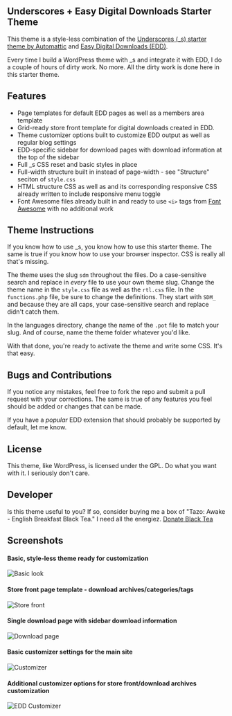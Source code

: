 Underscores + Easy Digital Downloads Starter Theme
-----

This theme is a style-less combination of the [Underscores (_s) starter theme by Automattic](https://github.com/Automattic/_s) and [Easy Digital Downloads (EDD)](https://easydigitaldownloads.com/).

Every time I build a WordPress theme with _s and integrate it with EDD, I do a couple of hours of dirty work. No more. All the dirty work is done here in this starter theme.

Features
-----
* Page templates for default EDD pages as well as a members area template
* Grid-ready store front template for digital downloads created in EDD. 
* Theme customizer options built to customize EDD output as well as regular blog settings
* EDD-specific sidebar for download pages with download information at the top of the sidebar
* Full _s CSS reset and basic styles in place
* Full-width structure built in instead of page-width - see "Structure" seciton of `style.css`
* HTML structure CSS as well as and its corresponding responsive CSS already written to include responsive menu toggle
* Font Awesome files already built in and ready to use `<i>` tags from [Font Awesome](http://fontawesome.io/icons/) with no additional work

Theme Instructions
-----
If you know how to use _s, you know how to use this starter theme. The same is true if you know how to use your browser inspector. CSS is really all that's missing.

The theme uses the slug `sdm` throughout the files. Do a case-sensitive search and replace in *every* file to use your own theme slug. Change the theme name in the `style.css` file as well as the `rtl.css` file. In the `functions.php` file, be sure to change the definitions. They start with `SDM_` and because they are all caps, your case-sensitive search and replace didn't catch them.

In the languages directory, change the name of the `.pot` file to match your slug. And of course, name the theme folder whatever you'd like.

With that done, you're ready to activate the theme and write some CSS. It's that easy.

Bugs and Contributions
-----
If you notice any mistakes, feel free to fork the repo and submit a pull request with your corrections. The same is true of any features you feel should be added or changes that can be made. 

If you have a *popular* EDD extension that should probably be supported by default, let me know.

License
-----
This theme, like WordPress, is licensed under the GPL. Do what you want with it. I seriously don't care. 

Developer
-----
Is this theme useful to you? If so, consider buying me a box of "Tazo: Awake - English Breakfast Black Tea." I need all the energiez. [Donate Black Tea](https://www.paypal.com/cgi-bin/webscr?cmd=_s-xclick&hosted_button_id=52HQDSEUA542S)

Screenshots
-----

#### Basic, style-less theme ready for customization

![Basic look](http://seandavis.co/wp-content/uploads/2014/02/default-layout.png "Basic look")

#### Store front page template - download archives/categories/tags

![Store front](http://seandavis.co/wp-content/uploads/2014/02/store-front1.png "Store front")

#### Single download page with sidebar download information

![Download page](http://seandavis.co/wp-content/uploads/2014/02/download-page.png "Download page")

#### Basic customizer settings for the main site

![Customizer](http://seandavis.co/wp-content/uploads/2014/02/customizer-blog.png "Customizer")

#### Additional customizer options for store front/download archives customization

![EDD Customizer](http://seandavis.co/wp-content/uploads/2014/02/customizer-store.png "EDD Customizer")
